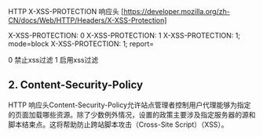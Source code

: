 HTTP X-XSS-PROTECTION 响应头
[https://developer.mozilla.org/zh-CN/docs/Web/HTTP/Headers/X-XSS-Protection]

X-XSS-PROTECTION: 0
X-XSS-PROTECTION: 1
X-XSS-PROTECTION: 1; mode=block
X-XSS-PROTECTION: 1; report=<reporting-uri>

0 禁止xss过滤
1 启用xss过滤


## 2. Content-Security-Policy
HTTP 响应头Content-Security-Policy允许站点管理者控制用户代理能够为指定的页面加载哪些资源。除了少数例外情况，设置的政策主要涉及指定服务器的源和脚本结束点。这将帮助防止跨站脚本攻击（Cross-Site Script）（XSS）。

